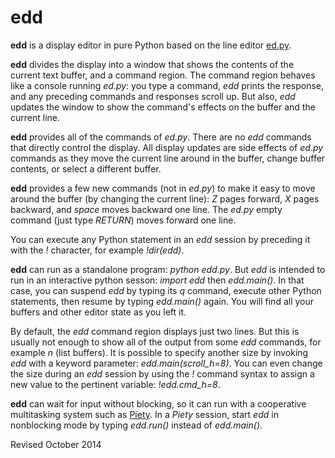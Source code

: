 
edd
===

**edd** is a display editor in pure Python based on the line editor
  [ed.py](ed.md).

**edd** divides the display into a window that shows the contents of
the current text buffer, and a command region. The command region
behaves like a console running *ed.py*: you type a command, *edd*
prints the response, and any preceding commands and responses scroll
up.  But also, *edd* updates the window to show the command's effects
on the buffer and the current line.

**edd** provides all of the commands of *ed.py*.  There are no *edd*
commands that directly control the display.  All display updates are
side effects of *ed.py* commands as they move the current line around
in the buffer, change buffer contents, or select a different buffer.

**edd** provides a few new commands (not in *ed.py*) to make it easy
to move around the buffer (by changing the current line): *Z* pages
forward, *X* pages backward, and *space* moves backward one line.  The
*ed.py* empty command (just type *RETURN*) moves forward one line.

You can execute any Python statement in an *edd* session by preceding
it with the *!* character, for example *!dir(edd)*.

**edd** can run as a standalone program: *python edd.py*.  But *edd*
is intended to run in an interactive python sesson: *import edd* then
*edd.main()*.  In that case, you can suspend *edd* by typing its *q*
command, execute other Python statements, then resume by typing
*edd.main()* again.  You will find all your buffers and other editor
state as you left it.

By default, the *edd* command region displays just two lines.  But
this is usually not enough to show all of the output from some *edd*
commands, for example *n* (list buffers).  It is possible to specify
another size by invoking *edd* with a keyword parameter:
*edd.main(scroll_h=8)*.   You can even change the size during an
*edd* session by using the *!* command syntax to assign a new value
to the pertinent variable:  *!edd.cmd_h=8*.

**edd** can wait for input without blocking, so it can run with a
cooperative multitasking system such as [Piety](../piety/README.md).
In a *Piety* session, start *edd* in nonblocking mode by typing
*edd.run()* instead of *edd.main()*.

Revised October 2014

